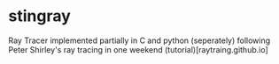 # stingray
Ray Tracer implemented partially in C and python (seperately) following Peter Shirley's ray tracing in one weekend (tutorial)[raytraing.github.io]
